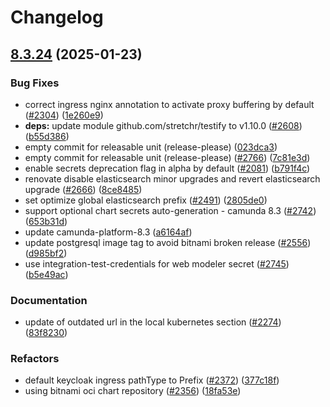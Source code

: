 # Changelog

## [8.3.24](https://github.com/camunda/camunda-platform-helm/compare/camunda-platform-8.3-v8.3.23...camunda-platform-8.3-8.3.24) (2025-01-23)


### Bug Fixes

* correct ingress nginx annotation to activate proxy buffering by default ([#2304](https://github.com/camunda/camunda-platform-helm/issues/2304)) ([1e260e9](https://github.com/camunda/camunda-platform-helm/commit/1e260e9db34c349420237251156575f235d077f2))
* **deps:** update module github.com/stretchr/testify to v1.10.0 ([#2608](https://github.com/camunda/camunda-platform-helm/issues/2608)) ([b55d386](https://github.com/camunda/camunda-platform-helm/commit/b55d386d0009a86312a58dd69332c8b54874a1cf))
* empty commit for releasable unit (release-please) ([023dca3](https://github.com/camunda/camunda-platform-helm/commit/023dca334710faf63a57da8aec970379a446f3a6))
* empty commit for releasable unit (release-please) ([#2766](https://github.com/camunda/camunda-platform-helm/issues/2766)) ([7c81e3d](https://github.com/camunda/camunda-platform-helm/commit/7c81e3db92a47be163a8bb7a4efe26cdfab10551))
* enable secrets deprecation flag in alpha by default ([#2081](https://github.com/camunda/camunda-platform-helm/issues/2081)) ([b791f4c](https://github.com/camunda/camunda-platform-helm/commit/b791f4cd6ac3859112b07a89fa6bc89a46d08313))
* renovate disable elasticsearch minor upgrades and revert elasticsearch upgrade ([#2666](https://github.com/camunda/camunda-platform-helm/issues/2666)) ([8ce8485](https://github.com/camunda/camunda-platform-helm/commit/8ce848551d375f56fccdc41b99e4f4bf0f8cf3b5))
* set optimize global elasticsearch prefix ([#2491](https://github.com/camunda/camunda-platform-helm/issues/2491)) ([2805de0](https://github.com/camunda/camunda-platform-helm/commit/2805de0a10dfff30f511b8c7a96d9d9da2e1e941))
* support optional chart secrets auto-generation - camunda 8.3 ([#2742](https://github.com/camunda/camunda-platform-helm/issues/2742)) ([653b31d](https://github.com/camunda/camunda-platform-helm/commit/653b31dd109393c33b749cf6a8e25f8f7e4e40e8))
* update camunda-platform-8.3 ([a6164af](https://github.com/camunda/camunda-platform-helm/commit/a6164af3e69b4bb046bf8c1fadeee526f7255df1))
* update postgresql image tag to avoid bitnami broken release ([#2556](https://github.com/camunda/camunda-platform-helm/issues/2556)) ([d985bf2](https://github.com/camunda/camunda-platform-helm/commit/d985bf24092265feeddde859aa55d3e9f5199a00))
* use integration-test-credentials for web modeler secret ([#2745](https://github.com/camunda/camunda-platform-helm/issues/2745)) ([b5e49ac](https://github.com/camunda/camunda-platform-helm/commit/b5e49ac530034729044bc7251d2fa35bf5ed4bb5))


### Documentation

* update of outdated url in the local kubernetes  section ([#2274](https://github.com/camunda/camunda-platform-helm/issues/2274)) ([83f8230](https://github.com/camunda/camunda-platform-helm/commit/83f8230d8f5b34d52294e6d3d1be449ffe6aee9c))


### Refactors

* default keycloak ingress pathType to Prefix ([#2372](https://github.com/camunda/camunda-platform-helm/issues/2372)) ([377c18f](https://github.com/camunda/camunda-platform-helm/commit/377c18fc9e0316c6ee0d43b89759c8ffdaa58540))
* using bitnami oci chart repository ([#2356](https://github.com/camunda/camunda-platform-helm/issues/2356)) ([18fa53e](https://github.com/camunda/camunda-platform-helm/commit/18fa53e914c4acca314014dada47b057c69cb2db))
